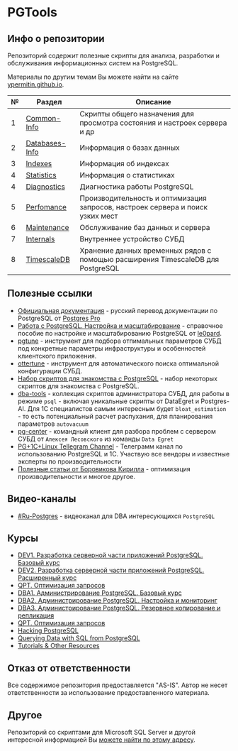 # PGTools

## Инфо о репозитории

Репозиторий содержит полезные скрипты для анализа, разработки и обслуживания информационных систем на PostgreSQL. 

Материалы по другим темам Вы можете найти на сайте [ypermitin.github.io](https://ypermitin.github.io/).

| № | Раздел | Описание |
| - | ------ | -------- |
| 1 | [Common-Info](PG-Common-Info) | Cкрипты общего назначения для просмотра состояния и настроек сервера и др |
| 2 | [Databases-Info](PG-Databases-Info) | Информация о базах данных |
| 3 | [Indexes](PG-Indexes) | Информация об индексах |
| 4 | [Statistics](PG-Statistics) | Информация о статистиках |
| 4 | [Diagnostics](PG-Diagnostics) | Диагностика работы PostgreSQL |
| 5 | [Perfomance](PG-Perfomance) | Производительность и оптимизация запросов, настроек сервера и поиск узких мест |
| 6 | [Maintenance](PG-Maintenance) | Обслуживание баз данных и сервера |
| 7 | [Internals](PG-Internals) | Внутреннее устройство СУБД |
| 8 | [TimescaleDB](PG-TimescaleDB) | Хранение данных временных рядов с помощью расширения TimescaleDB для PostgreSQL |

## Полезные ссылки

* [Официальная документация](https://postgrespro.ru/docs/postgresql) - русский перевод документации по PostgreSQL от [Postgres Pro](https://postgrespro.ru/)
* [Работа с PostgreSQL. Настройка и масштабирование](https://postgresql.leopard.in.ua/) - справочное пособие по настройке и масштабированию PostgreSQL от [le0pard](https://github.com/le0pard/).
* [pgtune](https://pgtune.leopard.in.ua/#/) - инструмент для подбора отпимальных параметров СУБД под конкретные параметры инфраструктуры и особенностей клиентского приложения.
* [ottertune](https://github.com/cmu-db/ottertune) - инструмент для автоматического поиска оптимальной конфигурации СУБД.
* [Набор скриптов для знакомства с PostgreSQL](https://infostart.ru/public/1148863/) - набор некоторых скриптов для знакомства с PostgreSQL.
* [dba-tools](https://github.com/NikolayS/postgres_dba) - коллекция скриптов администратора СУБД, для работы в режиме `psql` - включая уникальные скрипты от DataEgret и Postgres-AI. Для 1С специалистов самым интересным будет `bloat_estimation` - то есть потенциальный расчет распухания, для планирования параметров `autovacuum`
* [pg-center](https://github.com/lesovsky/pgcenter) - командный клиент для разбора проблем с сервером СУБД от `Алексея Лесовского` из команды `Data Egret`
* [PG+1C+Linux Tellegram Channel](https://t.me/PostgreSQL_1C_Linux) - Телеграмм канал по использованию PostgreSQL и 1С. Участвую все вендоры и известные эксперты по производительности
* [Полезные статьи от Боровикова Кирилла](https://habr.com/ru/users/Kilor/) - оптимизация производительности и многое другое.

## Видео-каналы

* [#Ru-Postgres](https://www.youtube.com/c/RuPostgres/featured) - видеоканал для DBA интересующихся `PostgreSQL`

## Курсы

* [DEV1. Разработка серверной части приложений PostgreSQL. Базовый курс](https://postgrespro.ru/education/courses/DEV1)
* [DEV2. Разработка серверной части приложений PostgreSQL. Расширенный курс](https://postgrespro.ru/education/courses/DEV2)
* [QPT. Оптимизация запросов](https://postgrespro.ru/education/courses/QPT)
* [DBA1. Администрирование PostgreSQL. Базовый курс](https://postgrespro.ru/education/courses/DBA1)
* [DBA2. Администрирование PostgreSQL. Настройка и мониторинг](https://postgrespro.ru/education/courses/DBA2)
* [DBA3. Администрирование PostgreSQL. Резервное копирование и репликация](https://postgrespro.ru/education/courses/DBA3)
* [QPT. Оптимизация запросов](https://postgrespro.ru/education/courses/QPT)
* [Hacking PostgreSQL](https://postgrespro.ru/education/courses/hacking)
* [Querying Data with SQL from PostgreSQL](https://www.pluralsight.com/paths/querying-data-with-sql-from-postgresql)
* [Tutorials & Other Resources](https://www.postgresql.org/docs/online-resources/)

## Отказ от ответственности

Все содержимое репозитория предоставляется "AS-IS". Автор не несет ответственности за использование предоставленного материала.

## Другое

Репозиторий со скриптами для Microsoft SQL Server и другой интересной информацией Вы [можете найти по этому адресу](https://github.com/YPermitin/SQLServerTools).
